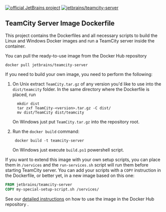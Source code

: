 [![official JetBrains project](http://jb.gg/badges/official-plastic.svg)](https://confluence.jetbrains.com/display/ALL/JetBrains+on+GitHub)
[![jetbrains/teamcity-server](https://img.shields.io/docker/pulls/jetbrains/teamcity-server.svg)](https://hub.docker.com/r/jetbrains/teamcity-server/)

## TeamCity Server Image Dockerfile

This project contains the Dockerfiles and all necessary scripts to build the Linux and Windows Docker images and run a TeamCity server inside the container.

You can pull the ready-to-use image from the Docker Hub repository
                                     
`docker pull jetbrains/teamcity-server`

If you need to build your own image, you need to perform the following:

1) On Unix extract `TeamCity.tar.gz` of any version you'd like to use into  the `dist/teamcity` folder. In the same directory where the Dockerfile is placed, run

   ```
     mkdir dist
     tar zxf TeamCity-<version>.tar.gz -C dist/
     mv dist/TeamCity dist/teamcity
   ```
   
   On Windows just put `TeamCity.tar.gz` into the repository root.
   
2) Run the `docker build` command:
   ```
    docker build -t teamcity-server
   ```
   
   On Windows just execute `build.ps1` powershell script.

If you want to extend this image with your own setup scripts, you can place them in `/services` and the `run-services.sh`
script will run them before starting TeamCity server.  You can add your scripts with a `COPY` instruction in the Dockerfile,
or better yet, in a new image based on this one:

   ```Dockerfile
   FROM jetbrains/teamcity-server
   COPY my-special-setup-script.sh /services/
   ```

See our [detailed instructions](https://hub.docker.com/r/jetbrains/teamcity-server/) on how to use the image in the Docker Hub repository .
